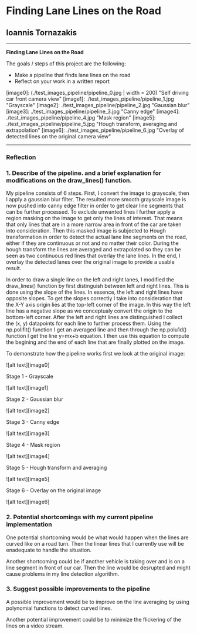 # **Finding Lane Lines on the Road** 

## Ioannis Tornazakis

---

**Finding Lane Lines on the Road**

The goals / steps of this project are the following:
* Make a pipeline that finds lane lines on the road
* Reflect on your work in a written report

[//]: # (Image References)
[image0]: (./test_images_pipeline/pipeline_0.jpg | width = 200) "Self driving car front camera view"
[image1]: ./test_images_pipeline/pipeline_1.jpg "Grayscale"
[image2]: ./test_images_pipeline/pipeline_2.jpg "Gaussian blur"
[image3]: ./test_images_pipeline/pipeline_3.jpg "Canny edge"
[image4]: ./test_images_pipeline/pipeline_4.jpg "Mask region"
[image5]: ./test_images_pipeline/pipeline_5.jpg "Hough transform, averaging and extrapolation"
[image6]: ./test_images_pipeline/pipeline_6.jpg "Overlay of detected lines on the original camera view"

---

### Reflection

### 1. Describe of the pipeline. and a brief explanation for modifications on the draw_lines() function.

My pipeline consists of 6 steps. First, I convert the image to grayscale, then I apply a gaussian blur filter. The resulted more smooth grayscale image is now pushed into canny edge filter in order to get clear line segments that can be further processed. To exclude unwanted lines I further apply a region masking on the image to get only the lines of interest. That means that only lines that are in a more narrow area in front of the car are taken into consideration. Then this masked image is subjected to Hough transformation in order to detect the actual lane line segments on the road, either if they are continuous or not and no matter their color. During the hough transform the lines are averaged and extrapolated so they can be seen as two continuous red lines that overlay the lane lines. In the end, I overlay the detected lanes over the original image to provide a usable result.

In order to draw a single line on the left and right lanes, I modified the draw_lines() function by first distinguish between left and right lines. This is done using the slope of the lines. In essence, the left and right lines have opposite slopes. To get the slopes correctly I take into consideration that the X-Y axis origin lies at the top-left corner of the image. In this way the left line has a negative slope as we conceptualy convert the origin to the bottom-left corner. After the left and right lines are distinguished I collect the (x, y) datapoints for each line to further process them. Using the np.polifit() function I get an averaged line and then through the np.polu1d() function I get the line y=mx+b equation. I then use this equation to compute the begining and the end of each line that are finally plotted on the image.

To demonstrate how the pipeline works first we look at the original image: 

![alt text][image0]

Stage 1 - Grayscale

![alt text][image1]

Stage 2 - Gaussian blur

![alt text][image2]

Stage 3 - Canny edge

![alt text][image3]

Stage 4 - Mask region

![alt text][image4]

Stage 5 - Hough transform and averaging

![alt text][image5]

Stage 6 - Overlay on the original image

![alt text][image6]

### 2. Potential shortcomings with my current pipeline implementation

One potential shortcoming would be what would happen when the lines are curved like on a road turn. Then the linear lines that I currently use will be enadequate to handle the situation.

Another shortcoming could be if another vehicle is taking over and is on a line segment in front of our car. Then the line would be desrupted and might cause problems in my line detection algorithm.


### 3. Suggest possible improvements to the pipeline

A possible improvement would be to improve on the line averaging by using polynomial functions to detect curved lines.

Another potential improvement could be to minimize the flickering of the lines on a video stream.
